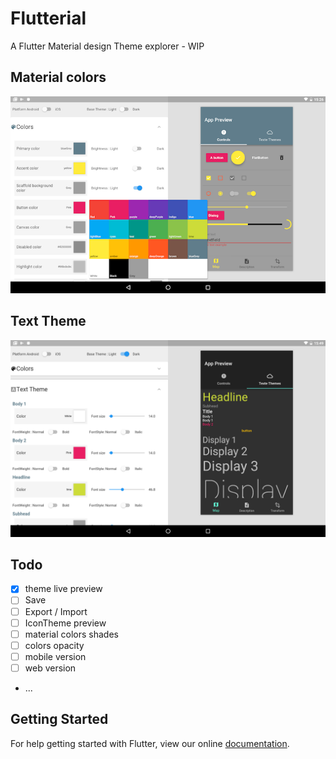# Flutterial 

A Flutter Material design Theme explorer - WIP 

## Material colors

![screenshot](screenshot.png)

## Text Theme

![screenshot2](screenshot2.png)

## Todo

- [x] theme live preview
- [ ] Save
- [ ] Export / Import
- [ ] IconTheme preview
- [ ] material colors shades
- [ ] colors opacity
- [ ] mobile version
- [ ] web version
- ...

## Getting Started

For help getting started with Flutter, view our online
[documentation](http://flutter.io/).
